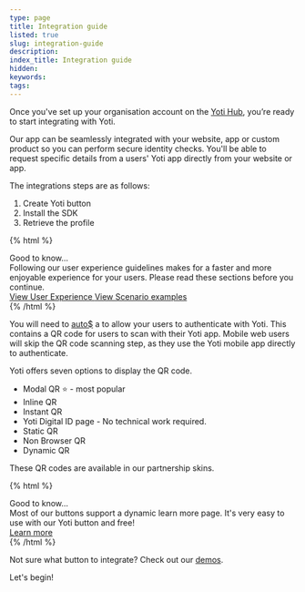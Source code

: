 ```yaml
---
type: page
title: Integration guide
listed: true
slug: integration-guide
description: 
index_title: Integration guide
hidden: 
keywords: 
tags: 
---
```


Once you've set up your organisation account on the [Yoti Hub](https://hub.yoti.com/), you’re ready to start integrating with Yoti.

Our app can be seamlessly integrated with your website, app or custom product so you can perform secure identity checks. You'll be able to request specific details from a users' Yoti app directly from your website or app.

The integrations steps are as follows:

1. Create Yoti button
2. Install the SDK
3. Retrieve the profile

{% html %}
<div class="alert-GTK">
    <div class="alert-title" id="GTK">
        Good to know... 
    </div>
    <div class="alert-text">
        Following our user experience guidelines makes for a faster and more enjoyable experience for your users. Please read these sections before you continue.
    </div>
    <div class="alert-links"> 
        <a  target="_self" href="https://developers.yoti.com/digital-id/user-experience"> View User Experience </a> 
        <a href="https://developers.yoti.com/digital-id/scenario-examples"> View Scenario examples </a> 
    </div>
</div>
{% /html %}

You will need to [auto$](/digital-id/createbutton) a to allow your users to authenticate with Yoti. This contains a QR code for users to scan with their Yoti app. Mobile web users will skip the QR code scanning step, as they use the Yoti mobile app directly to authenticate.

Yoti offers seven options to display the QR code.

- Modal QR ⭐️ - most popular
- Inline QR
- Instant QR
- Yoti Digital ID page - No technical work required.
- Static QR
- Non Browser QR
- Dynamic QR

These QR codes are available in our partnership skins.

{% html %}
<div class="alert-GTK">
    <div class="alert-title" id="GTK">
        Good to know... 
    </div>
    <div class="alert-text">
Most of our buttons support a dynamic learn more page. It's very easy to use with our Yoti button and free!   </div>
    <div class="alert-links"> 
        <a  target="_self" href="https://developers.yoti.com/digital-id/user-experience#learn-more-page"> Learn more </a> 
    </div>
</div>
{% /html %}

Not sure what button to integrate? Check out our [demos](https://yoti.world/digital-id).

Let's begin!